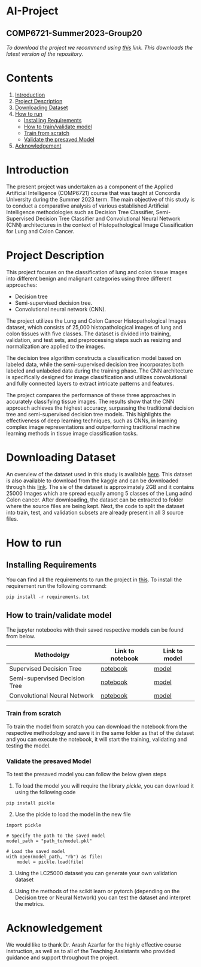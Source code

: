 # AI-Project
## COMP6721-Summer2023-Group20

*To download the project we recommend using [this](https://github.com/Snehee2901/AI-Project/archive/refs/heads/main.zip) link. This downloads the latest version of the repository.* 

# Contents

1. [Introduction](#Introduction) 
2. [Project Description](#Project-Description)
3. [Downloading Dataset](#Downloading-Dataset)
4. [How to run](#How-to-run)
   - [Installing Requirements](#Installing-Requirements)
   - [How to train/validate model](#How-to-train/validate-model)
    * [Train from scratch](#Train-from-scratch)
    * [Validate the presaved Model](#Validate-the-presaved-Model)
5. [Acknowledgement](#Acknowledgement)

# Introduction
The present project was undertaken as a component of the Applied Artificial Intelligence (COMP6721) course that was taught at Concordia University during the Summer 2023 term. The main objective of this study is to conduct a comparative analysis of various established Artificial Intelligence methodologies such as Decision Tree Classifier, Semi-Supervised Decision Tree Classifier and Convolutional Neural Network (CNN) architectures in the context of Histopathological Image Classification for Lung and Colon Cancer.

# Project Description

This project focuses on the classification of lung and colon tissue images into different benign and malignant categories using three different approaches: 
<ul>
<li>Decision tree</li>
<li>Semi-supervised decision tree.</li>
<li>Convolutional neural network (CNN).</li>
</ul>

The project utilizes the Lung and Colon Cancer Histopathological Images dataset, which consists of 25,000 histopathological images of lung and colon tissues with five classes. The dataset is divided into training, validation, and test sets, and preprocessing steps such as resizing and normalization are applied to the images.

The decision tree algorithm constructs a classification model based on labeled data, while the semi-supervised decision tree incorporates both labeled and unlabeled data during the training phase. The CNN architecture is specifically designed for image classification and utilizes convolutional and fully connected layers to extract intricate patterns and features.

The project compares the performance of these three approaches in accurately classifying tissue images. The results show that the CNN approach achieves the highest accuracy, surpassing the traditional decision tree and semi-supervised decision tree models. This highlights the effectiveness of deep learning techniques, such as CNNs, in learning complex image representations and outperforming traditional machine learning methods in tissue image classification tasks.

# Downloading Dataset

An overview of the dataset used in this study is available [here](https://arxiv.org/abs/1912.12142v1). This dataset is also available to download from the kaggle and can be downloaded through this [link](https://www.kaggle.com/datasets/andrewmvd/lung-and-colon-cancer-histopathological-images). The sie of the dataset is approximately 2GB and it contains 25000 Images which are spread equally among 5 classes of the Lung adnd Colon cancer. After downloading, the dataset can be extracted to folder where the source files are being kept. Next, the code to split the dataset into train, test, and validation subsets are already present in all 3 source files.

# How to run

## Installing Requirements
You can find all the requirements to run the project in [this](https://github.com/Snehee2901/AI-Project/blob/main/requirements.txt). To install the requirement run the following command:

```
pip install -r requirements.txt
```

## How to train/validate model
The jupyter notebooks with their saved respective models can be found from below.

| Methodolgy                    | Link to notebook                                                                                       | Link to model                                                                              |
|-------------------------------|--------------------------------------------------------------------------------------------------------|--------------------------------------------------------------------------------------------|
| Supervised Decision Tree      | [notebook](https://github.com/Snehee2901/AI-Project/blob/main/Supervised%20Decision%20tree.ipynb)      | [model](https://github.com/Snehee2901/AI-Project/blob/main/DecisionTree.pkl)               |
| Semi-supervised Decision Tree | [notebook](https://github.com/Snehee2901/AI-Project/blob/main/Semi-supervised%20Decision%20Tree.ipynb) | [model](https://github.com/Snehee2901/AI-Project/blob/main/SemiSupervisedDecisionTree.pkl) |
| Convolutional Neural Network  | [notebook](https://github.com/Snehee2901/AI-Project/blob/main/CNN.ipynb)                               | [model](https://github.com/Snehee2901/AI-Project/blob/main/CNN.pt)                         |

### Train from scratch
To train the model from scratch you can download the notebook from the respective methodology and save it in the same folder as that of the dataset and you can execute the notebook, it will start the training, validating and testing the model.

### Validate the presaved Model
To test the presaved model you can follow the below given steps
1. To load the model you will require the library *pickle*, you can download it using the following code 
```
pip install pickle
```
2. Use the pickle to load the model in the new file
```
import pickle

# Specify the path to the saved model
model_path = "path_to/model.pkl"

# Load the saved model
with open(model_path, "rb") as file:
    model = pickle.load(file)
```

3. Using the LC25000 dataset you can generate your own validation dataset

4. Using the methods of the scikit learn or pytorch (depending on the Decision tree or Neural Network) you can test the dataset and interpret the metrics.


# Acknowledgement
We would like to thank Dr. Arash Azarfar for the highly effective course instruction, as well as to all of the Teaching Assistants who provided guidance and support throughout the project.
